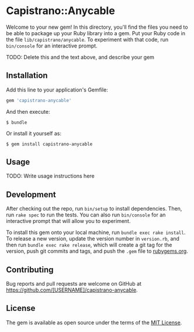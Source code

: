 # Capistrano::Anycable

Welcome to your new gem! In this directory, you'll find the files you need to be able to package up your Ruby library into a gem. Put your Ruby code in the file `lib/capistrano/anycable`. To experiment with that code, run `bin/console` for an interactive prompt.

TODO: Delete this and the text above, and describe your gem

## Installation

Add this line to your application's Gemfile:

```ruby
gem 'capistrano-anycable'
```

And then execute:

    $ bundle

Or install it yourself as:

    $ gem install capistrano-anycable

## Usage

TODO: Write usage instructions here

## Development

After checking out the repo, run `bin/setup` to install dependencies. Then, run `rake spec` to run the tests. You can also run `bin/console` for an interactive prompt that will allow you to experiment.

To install this gem onto your local machine, run `bundle exec rake install`. To release a new version, update the version number in `version.rb`, and then run `bundle exec rake release`, which will create a git tag for the version, push git commits and tags, and push the `.gem` file to [rubygems.org](https://rubygems.org).

## Contributing

Bug reports and pull requests are welcome on GitHub at https://github.com/[USERNAME]/capistrano-anycable.

## License

The gem is available as open source under the terms of the [MIT License](https://opensource.org/licenses/MIT).
